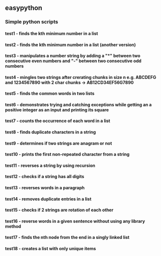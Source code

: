 ## easypython

### Simple python scripts

#### test1 - finds the kth minimum number in a list
#### test2 - finds the kth minimum number in a list (another version)
#### test3 - manipulates a number string by adding a "*" between two consecutive even numbers and "-" between two consecutive odd numbers
#### test4 - mingles two strings after crerating chunks in size n e.g. ABCDEFG and 1234567890 with 2 char chunks -> AB12CD34EF56G7890
#### test5 - finds the common words in two lists
#### test6 - demonstrates trying and catching exceptions while getting an a positive integer as an input and printing its square
#### test7 - counts the occurrence of each word in a list
#### test8 - finds duplicate characters in a string
#### test9 - determines if two strings are anagram or not
#### test10 - prints the first non-repeated character from a string
#### test11 - reverses a string by using recursion
#### test12 - checks if a string has all digits
#### test13 - reverses words in a paragraph
#### test14 - removes duplicate entries in a list
#### test15 - checks if 2 strings are rotation of each other
#### test16 - reverse words in a given sentence without using any library method
#### test17 - finds the nth node from the end in a singly linked list
#### test18 - creates a list with only unique items
